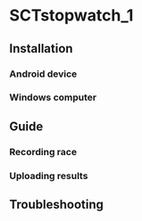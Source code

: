 # SCTstopwatch_1

## Installation

### Android device

### Windows computer

## Guide

### Recording race

### Uploading results

## Troubleshooting
